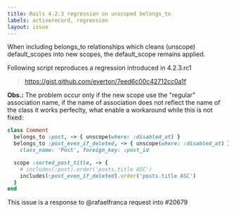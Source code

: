 ```yaml
---
title: Rails 4.2.3 regression on unscoped belongs_to
labels: activerecord, regression
layout: issue
---
```


When including belongs_to relationships which cleans (unscope) default_scopes into new scopes, the default_scope remains applied.

Following script reproduces a regression introduced in 4.2.3.rc1

> https://gist.github.com/everton/7eed6c00c42712cc0a1f

**Obs.:** The problem occur only if the new scope use the "regular" association name, if the name of association does not reflect the name of the class it works perfeclty, what enable a workaround while this is not fixed:

``` ruby
class Comment
  belongs_to :post, -> { unscope(where: :disabled_at) }
  belongs_to :post_even_if_deleted, -> { unscope(where: :disabled_at) }, 
    class_name: 'Post', foreign_key: :post_id

  scope :sorted_post_title, -> {
    # includes(:post).order('posts.title ASC')
    includes(:post_even_if_deleted).order('posts.title ASC')
  }
end
```

This issue is a response to @rafaelfranca request into #20679

